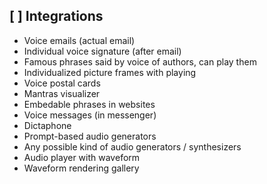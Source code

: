## [ ] Integrations

* Voice emails (actual email)
* Individual voice signature (after email)
* Famous phrases said by voice of authors, can play them
* Individualized picture frames with playing
* Voice postal cards
* Mantras visualizer
* Embedable phrases in websites
* Voice messages (in messenger)
* Dictaphone
* Prompt-based audio generators
* Any possible kind of audio generators / synthesizers
* Audio player with waveform
* Waveform rendering gallery